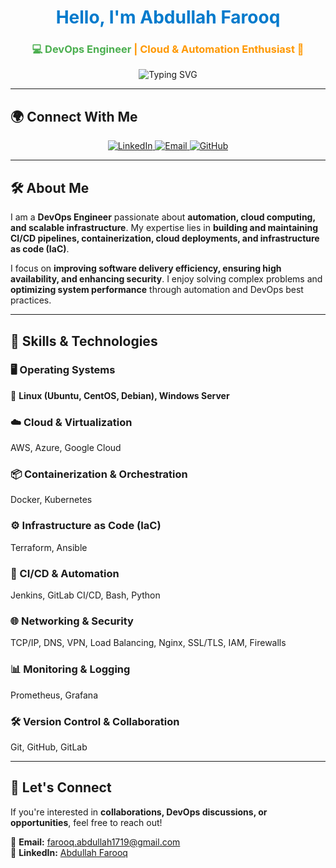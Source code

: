 <h1 align="center" style="color:#007acc;">Hello, I'm Abdullah Farooq</h1>
<h3 align="center">
  <span style="color:#4caf50;">💻 <b>DevOps Engineer</b></span> 
  <span style="color:#ff9800;"><b>| Cloud & Automation Enthusiast 🚀</b></span>
</h3>

<p align="center">
  <img src="https://readme-typing-svg.herokuapp.com?color=%23ff9800&size=22&center=true&vCenter=true&width=500&lines=DevOps+Engineer;Cloud+%26+Automation+Enthusiast;CI%2FCD+%7C+Docker+%7C+Kubernetes+%7C+AWS" alt="Typing SVG">
</p>

---

## 🌍 Connect With Me  

<p align="center">
  <a href="https://www.linkedin.com/in/abdullahfq/" target="_blank">
    <img alt="LinkedIn" src="https://img.shields.io/badge/LinkedIn-0077B5?style=for-the-badge&logo=linkedin&logoColor=white">
  </a>
  <a href="mailto:farooq.abdullah1719@gmail.com">
    <img alt="Email" src="https://img.shields.io/badge/Gmail-D14836?style=for-the-badge&logo=gmail&logoColor=white">
  </a>
  <a href="https://github.com/offx-farooq" target="_blank">
    <img alt="GitHub" src="https://img.shields.io/badge/GitHub-181717?style=for-the-badge&logo=github&logoColor=white">
  </a>
</p>

---

## 🛠 About Me  

I am a **DevOps Engineer** passionate about **automation, cloud computing, and scalable infrastructure**. My expertise lies in **building and maintaining CI/CD pipelines, containerization, cloud deployments, and infrastructure as code (IaC)**.  

I focus on **improving software delivery efficiency, ensuring high availability, and enhancing security**. I enjoy solving complex problems and **optimizing system performance** through automation and DevOps best practices.

---

## 🚀 Skills & Technologies  

### 🖥️ Operating Systems  
🐧 **Linux (Ubuntu, CentOS, Debian), Windows Server**  

### ☁️ Cloud & Virtualization  
AWS, Azure, Google Cloud  

### 📦 Containerization & Orchestration  
Docker, Kubernetes  

### ⚙️ Infrastructure as Code (IaC)  
Terraform, Ansible  

### 🔄 CI/CD & Automation  
Jenkins, GitLab CI/CD, Bash, Python  

### 🌐 Networking & Security  
TCP/IP, DNS, VPN, Load Balancing, Nginx, SSL/TLS, IAM, Firewalls  

### 📊 Monitoring & Logging  
Prometheus, Grafana  

### 🛠️ Version Control & Collaboration  
Git, GitHub, GitLab  

---

## 📩 Let's Connect  

If you're interested in **collaborations, DevOps discussions, or opportunities**, feel free to reach out!  

📧 **Email:** [farooq.abdullah1719@gmail.com](mailto:farooq.abdullah1719@gmail.com)  
🔗 **LinkedIn:** [Abdullah Farooq](https://www.linkedin.com/in/abdullahfq/)  
